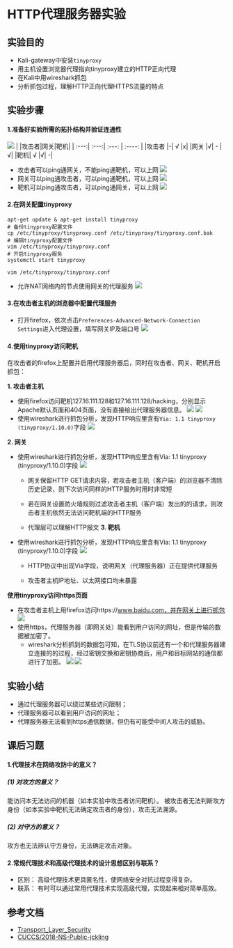 # HTTP代理服务器实验
## 实验目的
- Kali-gateway中安装```tinyproxy```
- 用主机设置浏览器代理指向tinyproxy建立的HTTP正向代理
- 在Kali中用wireshark抓包
- 分析抓包过程，理解HTTP正向代理HTTPS流量的特点

## 实验步骤
#### 1.准备好实验所需的拓扑结构并验证连通性
![](./img/toplogy.png)
|      |攻击者|网关|靶机|
| :---:| :---:| :---: | :----: |
|攻击者	|-|	√	|x|
|网关	|√|	-	|√|
|靶机|	√	|√|	-|
- 攻击者可以ping通网关，不能ping通靶机，可以上网
  ![](./img/atk_ping.png)
- 网关可以ping通攻击者，可以ping通靶机，可以上网
  ![](./img/gw_ping.png)
- 靶机可以ping通攻击者，可以ping通网关，可以上网
  ![](./img/vic_ping.png)
#### 2.在网关配置tinyproxy
```
apt-get update & apt-get install tinyproxy
# 备份tinyproxy配置文件
cp /etc/tinyproxy/tinyproxy.conf /etc/tinyproxy/tinyproxy.conf.bak
# 编辑tinyproxy配置文件
vim /etc/tinyproxy/tinyproxy.conf
# 开启tinyproxy服务
systemctl start tinyproxy
```
```
vim /etc/tinyproxy/tinyproxy.conf
```
- 允许NAT网络内的节点使用网关的代理服务
![](./img/gw_conf.png)

#### 3.在攻击者主机的浏览器中配置代理服务
- 打开firefox，依次点击```Preferences-Advanced-Network-Connection Settings```进入代理设置，填写网关IP及端口号
![](./img/atk_prx_set.png)

#### 4.使用tinyproxy访问靶机
在攻击者的firefox上配置并启用代理服务器后，同时在攻击者、网关、靶机开启抓包：

**1. 攻击者主机**
- 使用firefox访问靶机127.16.111.128和127.16.111.128/hacking，分别显示Apache默认页面和404页面，没有直接给出代理服务器信息。
![](./img/visit_apache.png)
![](./img/hacking_404.png)
- 使用wireshark进行抓包分析，发现HTTP响应里含有```Via: 1.1 tinyproxy (tinyproxy/1.10.0)```字段
![](./img/atk_http_str.png)

**2. 网关**
- 使用wireshark进行抓包分析，发现HTTP响应里含有Via: 1.1 tinyproxy (tinyproxy/1.10.0)字段
![](./img/gw_http_str.png)
    - 网关保留HTTP GET请求内容，若攻击者主机（客户端）的浏览器不清除历史记录，则下次访问同样的HTTP服务时用时非常短

    - 若在网关设置防火墙规则过滤攻击者主机（客户端）发出的的请求，则攻击者主机依然无法访问靶机端的HTTP服务

    - 代理层可以理解HTTP报文
**3. 靶机**
- 使用wireshark进行抓包分析，发现HTTP响应里含有Via: 1.1 tinyproxy (tinyproxy/1.10.0)字段
![](./img/vic_http_str.png)
    - HTTP协议中出现Via字段，说明网关（代理服务器）正在提供代理服务

    - 攻击者主机IP地址、以太网接口均未暴露

**使用tinyproxy访问https页面**
- 在攻击者主机上用firefox访问https://www.baidu.com，并在网关上进行抓包
![](./img/atk_baidu.png)
- 使用https，代理服务器（即网关处）能看到用户访问的网址，但是传输的数据被加密了。
  - wireshark分析抓到的数据包可知，在TLS协议前还有一个和代理服务器建立连接的的过程，经过密钥交换和密钥协商后，用户和目标网站的通信都进行了加密。
![](./img/gw_http1.png)
![](./img/gw_http2.png)

## 实验小结

- 通过代理服务器可以绕过某些访问限制；
- 代理服务器可以看到用户访问的网址；
- 代理服务器无法看到https通信数据，但仍有可能受中间人攻击的威胁。

## 课后习题
#### 1.代理技术在网络攻防中的意义？

##### (1) 对攻方的意义？
能访问本无法访问的机器（如本实验中攻击者访问靶机）。
被攻击者无法判断攻方身份（如本实验中靶机无法确定攻击者的身份），攻击无法溯源。

##### (2) 对守方的意义？
攻方也无法辨认守方身份，无法确定攻击对象。

#### 2.常规代理技术和高级代理技术的设计思想区别与联系？
- 区别：
高级代理技术更具匿名性，使⽹络安全对抗过程变得复杂。
- 联系：
有时可以通过常用代理技术实现高级代理，实现起来相对简单高效。
​



## 参考文档
- [Transport_Layer_Security](https://en.wikipedia.org/wiki/Transport_Layer_Security)
- [CUCCS/2018-NS-Public-jckling](https://github.com/CUCCS/2018-NS-Public-jckling/blob/master/ns-0x03/3.md)